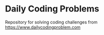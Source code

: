 # Daily Coding Problems
Repository for solving coding challenges from https://www.dailycodingproblem.com
